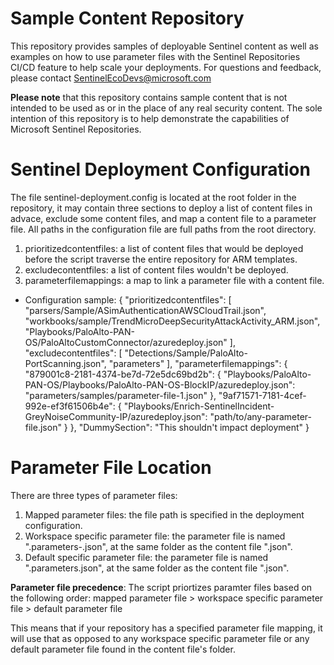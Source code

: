 # Sample Content Repository
This repository provides samples of deployable Sentinel content as well as examples on how to use parameter files with the Sentinel Repositories CI/CD feature to help scale your deployments. For questions and feedback, please contact [SentinelEcoDevs@microsoft.com](SentinelEcoDevs@microsoft.com) 

**Please note** that this repository contains sample content that is not intended to be used as or in the place of any real security content. The sole intention of this repository is to help demonstrate the capabilities of Microsoft Sentinel Repositories.

# Sentinel Deployment Configuration
The file sentinel-deployment.config is located at the root folder in the repository, it may contain three sections to deploy a list of content files in advace, exclude some content files, and map a content file to a parameter file. All paths in the configuration file are full paths from the root directory.
1. prioritizedcontentfiles: a list of content files that would be deployed before the script traverse the entire repository for ARM templates.
2. excludecontentfiles: a list of content files wouldn't be deployed.
3. parameterfilemappings: a map to link a parameter file with a content file.

* Configuration sample:
    {
      "prioritizedcontentfiles": [
        "parsers/Sample/ASimAuthenticationAWSCloudTrail.json",
        "workbooks/sample/TrendMicroDeepSecurityAttackActivity_ARM.json",
        "Playbooks/PaloAlto-PAN-OS/PaloAltoCustomConnector/azuredeploy.json"
      ], 
      "excludecontentfiles": [
         "Detections/Sample/PaloAlto-PortScanning.json",
         "parameters"
      ],
      "parameterfilemappings": {
        "879001c8-2181-4374-be7d-72e5dc69bd2b": {
          "Playbooks/PaloAlto-PAN-OS/Playbooks/PaloAlto-PAN-OS-BlockIP/azuredeploy.json": "parameters/samples/parameter-file-1.json"
        },
        "9af71571-7181-4cef-992e-ef3f61506b4e": {
          "Playbooks/Enrich-SentinelIncident-GreyNoiseCommunity-IP/azuredeploy.json": "path/to/any-parameter-file.json"
        }
      },
      "DummySection": "This shouldn't impact deployment"
    }

# Parameter File Location 
There are three types of parameter files:
1. Mapped parameter files: the file path is specified in the deployment configuration.
2. Workspace specific parameter file: the parameter file is named "<azurearmtemplate>.parameters-<workspaceId>.json", at the same folder as the content file "<azurearmtemplate>.json".
3. Default specific parameter file: the parameter file is named "<azurearmtemplate>.parameters.json", at the same folder as the content file "<azurearmtemplate>.json".

**Parameter file precedence**: The script priortizes paramter files based on the following order: 
mapped parameter file > workspace specific parameter file > default parameter file 

This means that if your repository has a specified parameter file mapping, it will use that as opposed to any workspace specific parameter file or any default parameter file found in the content file's folder. 
